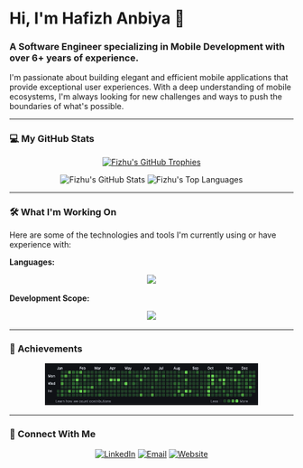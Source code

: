 # Hi, I'm Hafizh Anbiya 👋

### A Software Engineer specializing in Mobile Development with over **6+ years** of experience.

I'm passionate about building elegant and efficient mobile applications that provide exceptional user experiences. With a deep understanding of mobile ecosystems, I'm always looking for new challenges and ways to push the boundaries of what's possible.

---

### 💻 My GitHub Stats

<p align="center">
    <a href="https://github.com/Fizhu"><img src="https://github-profile-trophy.vercel.app/?username=Fizhu&row=1&margin-w=15&margin-h=15" alt="Fizhu's GitHub Trophies" /></a>
</p>

<p align="center">
    <img src="https://github-readme-stats.vercel.app/api?username=Fizhu&show_icons=true&count_private=true&line_height=40&theme=dark" alt="Fizhu's GitHub Stats" />
    <img src="https://github-readme-stats.vercel.app/api/top-langs/?username=Fizhu&hide=html&theme=dark" alt="Fizhu's Top Languages" />
</p>

---

### 🛠️ What I'm Working On

Here are some of the technologies and tools I'm currently using or have experience with:

**Languages:**
<p align="center">
  <img src="https://skillicons.dev/icons?i=java,kotlin,dart,sql" />
</p>

**Development Scope:**
<p align="center">
  <img src="https://skillicons.dev/icons?i=android,ktor,flutter" />
</p>

---

### 🎉 Achievements

<p align="center">
    <img width="75%" alt="2021 Completion" src="https://github.com/Fizhu/Fizhu/blob/master/completion_2021.png?raw=true">
</p>

---

### 💬 Connect With Me

<p align="center">
    <a href="https://www.linkedin.com/in/hafizhanbiya"><img src="https://img.shields.io/badge/-LinkedIn-grey?style=for-the-badge&logo=linkedin&logoColor=0A66C2" alt="LinkedIn" /></a>
    <a href="mailto:hafizhanbiya.dev@gmail.com"><img src="https://img.shields.io/badge/-Email-grey?style=for-the-badge&logo=gmail&logoColor=D14836" alt="Email" /></a>
    <a href="https://fiz.soapmate.id"><img src="https://img.shields.io/badge/-Website-grey?style=for-the-badge&logo=google-chrome&logoColor=4285F4" alt="Website" /></a>
</p>
